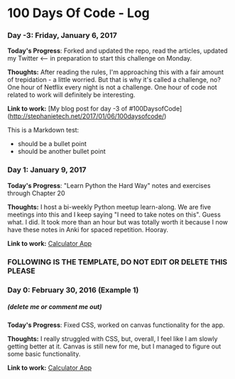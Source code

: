 # 100 Days Of Code - Log

### Day -3: Friday, January 6, 2017
[//]: ##### (delete me or comment me out)

**Today's Progress**: Forked and updated the repo, read the articles, updated my Twitter <-- in preparation to start this challenge on Monday.

**Thoughts:** After reading the rules, I'm approaching this with a fair amount of trepidation - a little worried.  But that is why it's called a challenge, no?  One hour of Netflix every night is not a challenge.  One hour of code not related to work will definitely be interesting.

**Link to work:** [My blog post for day -3 of #100DaysofCode] (http://stephanietech.net/2017/01/06/100daysofcode/)

This is a Markdown test:
* should be a bullet point
* should be another bullet point

### Day 1: January 9, 2017

**Today's Progress**: "Learn Python the Hard Way" notes and exercises through Chapter 20

**Thoughts:** I host a bi-weekly Python meetup learn-along.  We are five meetings into this and I keep saying "I need to take notes on this".  Guess what.  I did.  It took more than an hour but was totally worth it because I now have these notes in Anki for spaced repetition.  Hooray.

**Link to work:** [Calculator App](http://www.example.com)


### FOLLOWING IS THE TEMPLATE, DO NOT EDIT OR DELETE THIS PLEASE
### Day 0: February 30, 2016 (Example 1)
##### (delete me or comment me out)

**Today's Progress**: Fixed CSS, worked on canvas functionality for the app.

**Thoughts:** I really struggled with CSS, but, overall, I feel like I am slowly getting better at it. Canvas is still new for me, but I managed to figure out some basic functionality.

**Link to work:** [Calculator App](http://www.example.com)
